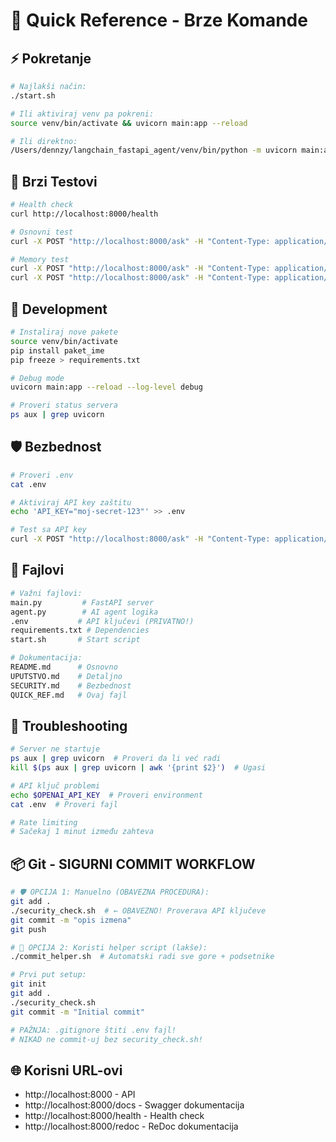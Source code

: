 # 🚀 Quick Reference - Brze Komande

## ⚡ Pokretanje

```bash
# Najlakši način:
./start.sh

# Ili aktiviraj venv pa pokreni:
source venv/bin/activate && uvicorn main:app --reload

# Ili direktno:
/Users/dennzy/langchain_fastapi_agent/venv/bin/python -m uvicorn main:app --reload --host 0.0.0.0 --port 8000
```

## 🧪 Brzi Testovi

```bash
# Health check
curl http://localhost:8000/health

# Osnovni test
curl -X POST "http://localhost:8000/ask" -H "Content-Type: application/json" -d '{"prompt": "Zdravo!", "session_id": "test"}'

# Memory test
curl -X POST "http://localhost:8000/ask" -H "Content-Type: application/json" -d '{"prompt": "Zapamti: volim kafu", "session_id": "test"}'
curl -X POST "http://localhost:8000/ask" -H "Content-Type: application/json" -d '{"prompt": "Šta volim?", "session_id": "test"}'
```

## 🔧 Development

```bash
# Instaliraj nove pakete
source venv/bin/activate
pip install paket_ime
pip freeze > requirements.txt

# Debug mode
uvicorn main:app --reload --log-level debug

# Proveri status servera
ps aux | grep uvicorn
```

## 🛡️ Bezbednost

```bash
# Proveri .env
cat .env

# Aktiviraj API key zaštitu
echo 'API_KEY="moj-secret-123"' >> .env

# Test sa API key
curl -X POST "http://localhost:8000/ask" -H "Content-Type: application/json" -H "Authorization: Bearer moj-secret-123" -d '{"prompt": "test", "session_id": "test"}'
```

## 📁 Fajlovi

```bash
# Važni fajlovi:
main.py         # FastAPI server
agent.py        # AI agent logika  
.env           # API ključevi (PRIVATNO!)
requirements.txt # Dependencies
start.sh       # Start script

# Dokumentacija:
README.md      # Osnovno
UPUTSTVO.md    # Detaljno
SECURITY.md    # Bezbednost
QUICK_REF.md   # Ovaj fajl
```

## 🚨 Troubleshooting

```bash
# Server ne startuje
ps aux | grep uvicorn  # Proveri da li već radi
kill $(ps aux | grep uvicorn | awk '{print $2}')  # Ugasi

# API ključ problemi
echo $OPENAI_API_KEY  # Proveri environment
cat .env  # Proveri fajl

# Rate limiting
# Sačekaj 1 minut između zahteva
```

## 📦 Git - SIGURNI COMMIT WORKFLOW

```bash
# 🛡️ OPCIJA 1: Manuelno (OBAVEZNA PROCEDURA):
git add .
./security_check.sh  # ← OBAVEZNO! Proverava API ključeve
git commit -m "opis izmena"
git push

# 🚀 OPCIJA 2: Koristi helper script (lakše):
./commit_helper.sh  # Automatski radi sve gore + podsetnike

# Prvi put setup:
git init
git add .
./security_check.sh
git commit -m "Initial commit"

# PAŽNJA: .gitignore štiti .env fajl!
# NIKAD ne commit-uj bez security_check.sh!
```

## 🌐 Korisni URL-ovi

- http://localhost:8000 - API
- http://localhost:8000/docs - Swagger dokumentacija  
- http://localhost:8000/health - Health check
- http://localhost:8000/redoc - ReDoc dokumentacija
